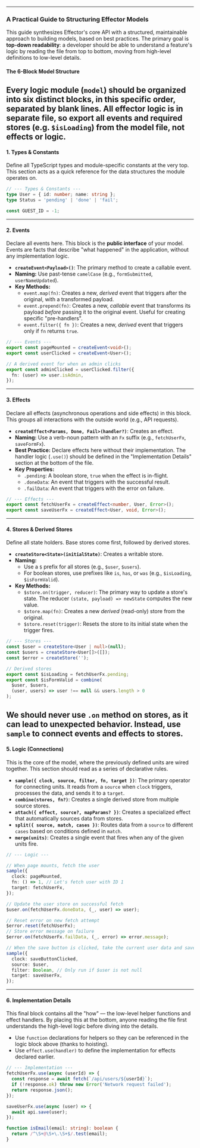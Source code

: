 

---

### A Practical Guide to Structuring Effector Models

This guide synthesizes Effector's core API with a structured, maintainable approach to building models, based on best practices. The primary goal is **top-down readability**: a developer should be able to understand a feature's logic by reading the file from top to bottom, moving from high-level definitions to low-level details.

#### The 6-Block Model Structure

Every logic module (`model`) should be organized into six distinct blocks, in this specific order, separated by blank lines.
All effector logic is in separate file, so export all events and required stores (e.g. `$isLoading`) from the model file, not effects or logic.
---

#### 1. Types & Constants

Define all TypeScript types and module-specific constants at the very top. This section acts as a quick reference for the data structures the module operates on.

```ts
// --- Types & Constants ---
type User = { id: number; name: string };
type Status = 'pending' | 'done' | 'fail';

const GUEST_ID = -1;
```

---

#### 2. Events

Declare all events here. This block is the **public interface** of your model. Events are facts that describe "what happened" in the application, without any implementation logic.

*   **`createEvent<Payload>()`**: The primary method to create a callable event.
*   **Naming:** Use past-tense `camelCase` (e.g., `formSubmitted`, `userNameUpdated`).
*   **Key Methods:**
    *   `event.map(fn)`: Creates a new, *derived* event that triggers after the original, with a transformed payload.
    *   `event.prepend(fn)`: Creates a new, *callable* event that transforms its payload *before* passing it to the original event. Useful for creating specific "pre-handlers".
    *   `event.filter({ fn })`: Creates a new, *derived* event that triggers only if `fn` returns `true`.

```ts
// --- Events ---
export const pageMounted = createEvent<void>();
export const userClicked = createEvent<User>();

// A derived event for when an admin clicks
export const adminClicked = userClicked.filter({
  fn: (user) => user.isAdmin,
});
```

---

#### 3. Effects

Declare all effects (asynchronous operations and side effects) in this block. This groups all interactions with the outside world (e.g., API requests).

*   **`createEffect<Params, Done, Fail>(handler?)`**: Creates an effect.
*   **Naming:** Use a verb-noun pattern with an `Fx` suffix (e.g., `fetchUserFx`, `saveFormFx`).
*   **Best Practice:** Declare effects here without their implementation. The handler logic (`.use()`) should be defined in the "Implementation Details" section at the bottom of the file.
*   **Key Properties:**
    *   `.pending`: A boolean store, `true` when the effect is in-flight.
    *   `.doneData`: An event that triggers with the successful result.
    *   `.failData`: An event that triggers with the error on failure.

```ts
// --- Effects ---
export const fetchUserFx = createEffect<number, User, Error>();
export const saveUserFx = createEffect<User, void, Error>();
```

---

#### 4. Stores & Derived Stores

Define all state holders. Base stores come first, followed by derived stores.

*   **`createStore<State>(initialState)`**: Creates a writable store.
*   **Naming:**
    *   Use a `$` prefix for all stores (e.g., `$user`, `$users`).
    *   For boolean stores, use prefixes like `is`, `has`, or `was` (e.g., `$isLoading`, `$isFormValid`).
*   **Key Methods:**
    *   `$store.on(trigger, reducer)`: The primary way to update a store's state. The reducer `(state, payload) => newState` computes the new value.
    *   `$store.map(fn)`: Creates a new *derived* (read-only) store from the original.
    *   `$store.reset(trigger)`: Resets the store to its initial state when the trigger fires.

```ts
// --- Stores ---
const $user = createStore<User | null>(null);
const $users = createStore<User[]>([]);
const $error = createStore('');

// Derived stores
export const $isLoading = fetchUserFx.pending;
export const $isFormValid = combine(
  $user, $users,
  (user, users) => user !== null && users.length > 0
);
```
We should never use `.on` method on stores, as it can lead to unexpected behavior. Instead, use `sample` to connect events and effects to stores.
---

#### 5. Logic (Connections)

This is the core of the model, where the previously defined units are wired together. This section should read as a series of declarative rules.

*   **`sample({ clock, source, filter, fn, target })`**: The primary operator for connecting units. It reads from a `source` when `clock` triggers, processes the data, and sends it to a `target`.
*   **`combine(stores, fn?)`**: Creates a single derived store from multiple source stores.
*   **`attach({ effect, source?, mapParams? })`**: Creates a specialized effect that automatically sources data from stores.
*   **`split({ source, match, cases })`**: Routes data from a `source` to different `cases` based on conditions defined in `match`.
*   **`merge(units)`**: Creates a single event that fires when any of the given units fire.

```ts
// --- Logic ---

// When page mounts, fetch the user
sample({
  clock: pageMounted,
  fn: () => 1, // Let's fetch user with ID 1
  target: fetchUserFx,
});

// Update the user store on successful fetch
$user.on(fetchUserFx.doneData, (_, user) => user);

// Reset error on new fetch attempt
$error.reset(fetchUserFx);
// Store error message on failure
$error.on(fetchUserFx.failData, (_, error) => error.message);

// When the save button is clicked, take the current user data and save it
sample({
  clock: saveButtonClicked,
  source: $user,
  filter: Boolean, // Only run if $user is not null
  target: saveUserFx,
});
```

---

#### 6. Implementation Details

This final block contains all the "how" — the low-level helper functions and effect handlers. By placing this at the bottom, anyone reading the file first understands the high-level logic before diving into the details.

*   Use `function` declarations for helpers so they can be referenced in the logic block above (thanks to hoisting).
*   Use `effect.use(handler)` to define the implementation for effects declared earlier.

```ts
// --- Implementation ---
fetchUserFx.use(async (userId) => {
  const response = await fetch(`/api/users/${userId}`);
  if (!response.ok) throw new Error('Network request failed');
  return response.json();
});

saveUserFx.use(async (user) => {
  await api.save(user);
});

function isEmail(email: string): boolean {
  return /^\S+@\S+\.\S+$/.test(email);
}
```